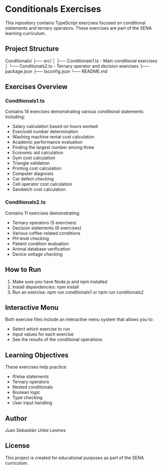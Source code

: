 # Conditionals Exercises

This repository contains TypeScript exercises focused on conditional statements and ternary operators. These exercises are part of the SENA learning curriculum.

## Project Structure
Conditionals/
├── src/
│   ├── Conditionals1.ts  - Main conditional exercises
│   └── Conditionals2.ts  - Ternary operator and decision exercises
├── package.json
├── tsconfig.json
└── README.md


## Exercises Overview

### Conditionals1.ts
Contains 14 exercises demonstrating various conditional statements including:
- Salary calculation based on hours worked
- Even/odd number determination
- Washing machine rental cost calculation
- Academic performance evaluation
- Finding the largest number among three
- Economic aid calculation
- Gym cost calculation
- Triangle validation
- Printing cost calculation
- Computer diagnosis
- Car defect checking
- Cell operator cost calculation
- Sandwich cost calculation

### Conditionals2.ts
Contains 11 exercises demonstrating:
- Ternary operators (5 exercises)
- Decision statements (6 exercises)
- Various coffee-related conditions
- PH level checking
- Patient condition evaluation
- Animal database verification
- Device voltage checking

## How to Run

1. Make sure you have Node.js and npm installed
2. Install dependencies: npm install
3. Run an exercise: npm run conditionals1 or npm run conditionals2


## Interactive Menu

Both exercise files include an interactive menu system that allows you to:
- Select which exercise to run
- Input values for each exercise
- See the results of the conditional operations

## Learning Objectives

These exercises help practice:
- If/else statements
- Ternary operators
- Nested conditionals
- Boolean logic
- Type checking
- User input handling

## Author

Juan Sebastián Uribe Lesmes

## License

This project is created for educational purposes as part of the SENA curriculum.